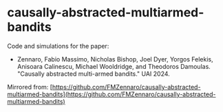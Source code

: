 # causally-abstracted-multiarmed-bandits

Code and simulations for the paper:

- Zennaro, Fabio Massimo, Nicholas Bishop, Joel Dyer, Yorgos Felekis, Anisoara Calinescu, Michael Wooldridge, and Theodoros Damoulas. "Causally abstracted multi-armed bandits." UAI 2024.

Mirrored from: [https://github.com/FMZennaro/causally-abstracted-multiarmed-bandits](https://github.com/FMZennaro/causally-abstracted-multiarmed-bandits)